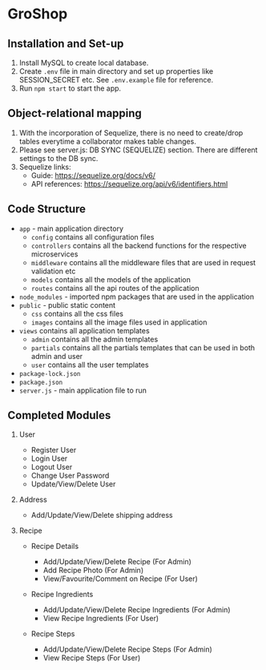 # GroShop
## Installation and Set-up
1. Install MySQL to create local database. 
2. Create `.env` file in main directory and set up properties like SESSION_SECRET etc. See `.env.example` file for reference.
3. Run `npm start` to start the app.

## Object-relational mapping
1. With the incorporation of Sequelize, there is no need to create/drop tables everytime a collaborator makes table changes. 
2. Please see server.js: DB SYNC (SEQUELIZE) section. There are different settings to the DB sync.
3. Sequelize links: 
    - Guide: https://sequelize.org/docs/v6/
    - API references: https://sequelize.org/api/v6/identifiers.html

## Code Structure
- `app` - main application directory
    - `config` contains all configuration files
    - `controllers` contains all the backend functions for the respective microservices
    - `middleware` contains all the middleware files that are used in request validation etc
    - `models` contains all the models of the application
    - `routes` contains all the api routes of the application
- `node_modules` - imported npm packages that are used in the application
- `public` - public static content
    - `css` contains all the css files
    - `images` contains all the image files used in application
- `views` contains all application templates
    - `admin` contains all the admin templates
    - `partials` contains all the partials templates that can be used in both admin and user
    - `user` contains all the user templates
- `package-lock.json`
- `package.json`
- `server.js` - main application file to run

## Completed Modules
1. User
    - Register User
    - Login User
    - Logout User
    - Change User Password
    - Update/View/Delete User

2. Address
    - Add/Update/View/Delete shipping address

3. Recipe 
    - Recipe Details
        - Add/Update/View/Delete Recipe (For Admin)
        - Add Recipe Photo (For Admin)
        - View/Favourite/Comment on Recipe (For User)
        
    - Recipe Ingredients
        - Add/Update/View/Delete Recipe Ingredients (For Admin)
        - View Recipe Ingredients (For User)
    
    - Recipe Steps
        - Add/Update/View/Delete Recipe Steps (For Admin)
        - View Recipe Steps (For User)
    




